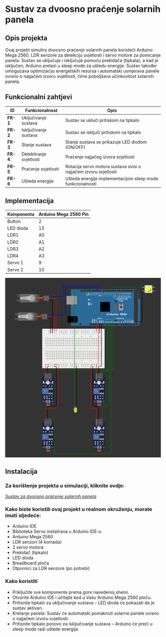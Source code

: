 # Sustav za dvoosno praćenje solarnih panela

## Opis projekta

Ovaj projekt simulira dvoosno praćenje solarnih panela koristeći Arduino Mega 2560, LDR senzore za detekciju svjetlosti i servo motore za pomicanje panela. Sustav se uključuje i isključuje pomoću prekidača (tipkala), a kad je isključen, Arduino prelazi u sleep mode za uštedu energije. Sustav također omogućava optimizaciju energetskih resursa i automatski usmjerava panele ovisno o najjačem izvoru svjetlosti, čime poboljšava učinkovitost solarnih panela.

## Funkcionalni zahtjevi

| ID       | Funkcionalnost      | Opis                                                     |
| -------- | ------------------- | -------------------------------------------------------- |
| **FR-1** | Uključivanje sustava   | Sustav se ukluči pritiskom na tipkalo                 |
| **FR-2** | Isključivanje sustava  | Sustav se isključi pritiskom na tipkalo               |
| **FR-3** | Stanje sustava  | Stanje sustava se prikazuje LED diodom (ON/OFF)              |
| **FR-4** | Detektiranje svjetlosti  | Praćenje najjačeg izvora svjetlosti                 |
| **FR-5** | Praćenje svjetlosti  | Rotacija servo motora sustava ovisi o najjačem izvoru svjetlosti  |
| **FR-6** | Ušteda energije  | Ušteda energije implementacijom sleep mode funkcionalnosti  |


## Implementacija

| Komponenta | Arduino Mega 2560 Pin |
|-------------------|-------------------|
| Button | 2 |
| LED dioda  | 13 |
| LDR1  | A0 |
| LDR2 | A1 |
| LDR3 | A2 |
| LDR4 | A3 |
| Servo 1 | 9 |
| Servo 2 | 10 |

![Slika spoja](./SlikaSpoja.png)

## Instalacija

### Za korištenje projekta u simulaciji, kliknite ovdje:

[*Sustav za dvoosno praćenje solarnih panela*](https://wokwi.com/projects/429448946340375553)

### Kako biste koristili ovaj projekt u realnom okruženju, morate imati sljedeće:
- Arduino IDE
- Biblioteka Servo instalirana u Arduino IDE-u
- Arduino Mega 2560
- LDR senzori (4 komada)
- 2 servo motora
- Prekidač (tipkalo)
- LED dioda
- Breadboard ploča
- Otpornici za LDR senzore (po potrebi)

### Kako koristiti
- Priključite sve komponente prema gore navedenoj shemi.
- Otvorite Arduino IDE i učitajte kod u Vašu Arduino Mega 2560 ploču.
- Pritisnite tipkalo za uključivanje sustava – LED dioda će pokazati da je sustav aktivan.
- Kretanje panela: Sustav će automatski pomaknuti solarne panele ovisno o najjačem izvoru svjetlosti.
- Pritisnite tipkalo ponovo za isključivanje sustava – Arduino će preći u sleep mode radi uštede energije.
